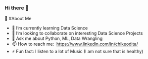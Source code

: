 ### Hi there 👋
:bust_in_silhouette: #About Me
<!--
**Therealchyke/Therealchyke** is a ✨ _special_ ✨ repository because its `README.md` (this file) appears on your GitHub profile.

Here are some ideas to get you started:

- 🔭 I’m currently working on ...
- 🌱 I’m currently learning ...
- 👯 I’m looking to collaborate on ...
- 🤔 I’m looking for help with ...
- 💬 Ask me about ...
- 📫 How to reach me: ...
- 😄 Pronouns: ...
- ⚡ Fun fact: ...
-->
- 🌱 I’m currently learning Data Science
- 👯 I’m looking to collaborate on interesting Data Science Projects
- 💬 Ask me about Python, ML, Data Wrangling
- 📫 How to reach me: ![<linkedin>](https://img.shields.io/badge/linkedin-#0A66C2?style=for-the-badge&logo=linkedin&logoColor=white) https://www.linkedin.com/in/chikeodita/
- ⚡ Fun fact: I listen to a lot of Music (I am not sure that is healthy)
